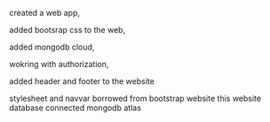 created a web app,

added bootsrap css to the web,

added mongodb cloud,

wokring with authorization,

added header and footer to the website

stylesheet and navvar borrowed from bootstrap website
this website database connected mongodb atlas
